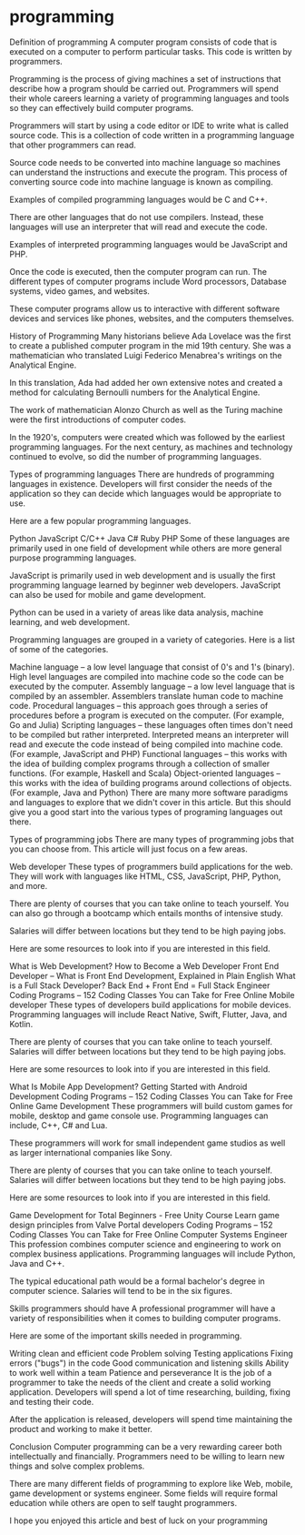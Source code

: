 # programming
Definition of programming
A computer program consists of code that is executed on a computer to perform particular tasks. This code is written by programmers.

Programming is the process of giving machines a set of instructions that describe how a program should be carried out. Programmers will spend their whole careers learning a variety of programming languages and tools so they can effectively build computer programs.

Programmers will start by using a code editor or IDE to write what is called source code. This is a collection of code written in a programming language that other programmers can read.

Source code needs to be converted into machine language so machines can understand the instructions and execute the program. This process of converting source code into machine language is known as compiling.

Examples of compiled programming languages would be C and C++.

There are other languages that do not use compilers. Instead, these languages will use an interpreter that will read and execute the code.

Examples of interpreted programming languages would be JavaScript and PHP.

Once the code is executed, then the computer program can run. The different types of computer programs include Word processors, Database systems, video games, and websites.

These computer programs allow us to interactive with different software devices and services like phones, websites, and the computers themselves.

History of Programming
Many historians believe Ada Lovelace was the first to create a published computer program in the mid 19th century. She was a mathematician who translated Luigi Federico Menabrea's writings on the Analytical Engine.

In this translation, Ada had added her own extensive notes and created a method for calculating Bernoulli numbers for the Analytical Engine.

The work of mathematician Alonzo Church as well as the Turing machine were the first introductions of computer codes.

In the 1920's, computers were created which was followed by the earliest programming languages. For the next century, as machines and technology continued to evolve, so did the number of programming languages.

Types of programming languages
There are hundreds of programming languages in existence. Developers will first consider the needs of the application so they can decide which languages would be appropriate to use.

Here are a few popular programming languages.  

Python
JavaScript
C/C++
Java
C#
Ruby
PHP
Some of these languages are primarily used in one field of development while others are more general purpose programming languages.

JavaScript is primarily used in web development and is usually the first programming language learned by beginner web developers. JavaScript can also be used for mobile and game development.

Python can be used in a variety of areas like data analysis, machine learning, and web development.

Programming languages are  grouped in a variety of categories. Here is a list of some of the categories.

Machine language – a low level language that consist of 0's and 1's (binary). High level languages are compiled into machine code so the code can be executed by the computer.
Assembly language – a low level language that is compiled by an assembler. Assemblers translate human code to machine code.
Procedural languages – this approach goes through a series of procedures before a program is executed on the computer. (For example, Go and Julia)
Scripting languages – these languages often times don't need to be compiled but rather interpreted. Interpreted means an interpreter will read and execute the code instead of being compiled into machine code. (For example, JavaScript and PHP)
Functional languages – this works with the idea of building complex programs through a collection of smaller functions. (For example, Haskell and Scala)
Object-oriented languages – this works with the idea of building programs around collections of objects. (For example, Java and Python)
There are many more software paradigms and languages to explore that we didn't cover in this article. But this should give you a good start into the various types of programing languages out there.

Types of programming jobs
There are many types of programming jobs that you can choose from. This article will just focus on a few areas.

Web developer
These types of programmers build applications for the web. They will work with languages like HTML, CSS, JavaScript, PHP, Python, and more.

There are plenty of courses that you can take online to teach yourself. You can also go through a bootcamp which entails months of intensive study.  

Salaries will differ between locations but they tend to be high paying jobs.

Here are some resources to look into if you are interested in this field.

What is Web Development? How to Become a Web Developer
Front End Developer – What is Front End Development, Explained in Plain English
What is a Full Stack Developer? Back End + Front End = Full Stack Engineer
Coding Programs – 152 Coding Classes You can Take for Free Online
Mobile developer
These types of developers build applications for mobile devices. Programming languages will include React Native, Swift, Flutter, Java, and Kotlin.

There are plenty of courses that you can take online to teach yourself. Salaries will differ between locations but they tend to be high paying jobs.

Here are some resources to look into if you are interested in this field.

What Is Mobile App Development?
Getting Started with Android Development
Coding Programs – 152 Coding Classes You can Take for Free Online
Game Development
These programmers will build custom games for mobile, desktop and game console use. Programming languages can include, C++, C# and Lua.

These programmers will work for small independent game studios as well as larger international companies like Sony.

There are plenty of courses that you can take online to teach yourself. Salaries will differ between locations but they tend to be high paying jobs.

Here are some resources to look into if you are interested in this field.

Game Development for Total Beginners - Free Unity Course
Learn game design principles from Valve Portal developers
Coding Programs – 152 Coding Classes You can Take for Free Online
Computer Systems Engineer
This profession combines computer science and engineering to work on complex business applications.  Programming languages will include Python, Java and C++.

The typical educational path would be a formal bachelor's degree in computer science. Salaries will tend to be in the six figures.

Skills programmers should have
A professional programmer will have a variety of responsibilities when it comes to building computer programs.

Here are some of the important skills needed in programming.

Writing clean and efficient code
Problem solving
Testing applications
Fixing errors ("bugs") in the code
Good communication and listening skills
Ability to work well within a team
Patience and perseverance
It is the job of a programmer to take the needs of the client and create a solid working application. Developers will spend a lot of time researching, building, fixing and testing their code.

After the application is released, developers will spend time maintaining the product and working to make it better.

Conclusion
Computer programming can be a very rewarding career both intellectually and financially. Programmers need to be willing to learn new things and solve complex problems.

There are many different fields of programming to explore like Web, mobile, game development or systems engineer. Some fields will require formal education while others are open to self taught programmers.

I hope you enjoyed this article and best of luck on your programming
